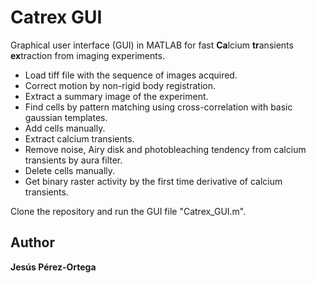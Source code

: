 # Catrex GUI
Graphical user interface (GUI) in MATLAB for fast **Ca**lcium **tr**ansients **ex**traction from imaging experiments.

* Load tiff file with the sequence of images acquired.
* Correct motion by non-rigid body registration.
* Extract a summary image of the experiment.
* Find cells by pattern matching using cross-correlation with basic gaussian templates.
* Add cells manually.
* Extract calcium transients. 
* Remove noise, Airy disk and photobleaching tendency from calcium transients by aura filter.
* Delete cells manually.
* Get binary raster activity by the first time derivative of calcium transients.

Clone the repository and run the GUI file "Catrex_GUI.m".

## Author
**Jesús Pérez-Ortega**

